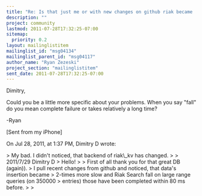 ```yaml
---
title: "Re: Is that just me or with new changes on github riak became	unusable?"
description: ""
project: community
lastmod: 2011-07-28T17:32:25-07:00
sitemap:
  priority: 0.2
layout: mailinglistitem
mailinglist_id: "msg04134"
mailinglist_parent_id: "msg04117"
author_name: "Ryan Zezeski"
project_section: "mailinglistitem"
sent_date: 2011-07-28T17:32:25-07:00
---
```



Dimitry,

Could you be a little more specific about your problems. When you say "fall" 
do you mean complete failure or takes relatively a long time?

-Ryan

[Sent from my iPhone]

On Jul 28, 2011, at 1:37 PM, Dimitry D  wrote:

&gt; My bad. I didn't noticed, that backend of riak\\_kv has changed.
&gt; 
&gt; 2011/7/29 Dimitry D 
&gt; Hello!
&gt; 
&gt; First of all thank you for that great DB (again)).
&gt; I pull recent changes from github and noticed, that data's insertion became 
&gt; 2-times more slow and Riak Search fall on large range queries (on 350000 
&gt; entries) those have been completed within 80 ms before.
&gt; 
&gt; 
